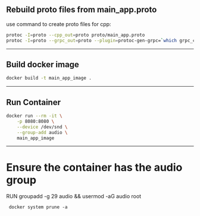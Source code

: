 ## Rebuild proto files from main_app.proto

use command to create proto files for cpp:
```bash
protoc -I=proto --cpp_out=proto proto/main_app.proto
protoc -I=proto --grpc_out=proto --plugin=protoc-gen-grpc=`which grpc_cpp_plugin` proto/main_app.proto
```
---

## Build docker image

```bash
docker build -t main_app_image .
```
---

## Run Container

```bash
docker run --rm -it \
    -p 8080:8080 \
    --device /dev/snd \
    --group-add audio \
    main_app_image
```

---

# Ensure the container has the audio group
RUN groupadd -g 29 audio && usermod -aG audio root

```
 docker system prune -a